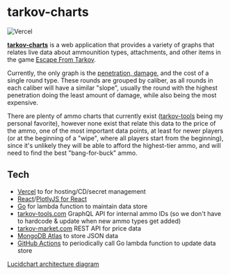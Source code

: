 <h1>tarkov-charts</h1>

![Vercel](https://therealsujitk-vercel-badge.vercel.app/?app=tarkov-ammo-3d)

[**tarkov-charts**](https://www.tarkov-charts.com/) is a web application that provides a variety of graphs that relates live data about ammounition types, attachments, and other items in the game [Escape From Tarkov](https://www.escapefromtarkov.com/). 

Currently, the only graph is the [penetration, damage](https://escapefromtarkov.fandom.com/wiki/Ballistics#Armor_penetration_tables), and the cost of a single round type. These rounds are grouped by caliber, as all rounds in each caliber will have a similar "slope", usually the round with the highest penetration doing the least amount of damage, while also being the most expensive.

There are plenty of ammo charts that currently exist ([tarkov-tools](https://tarkov-tools.com/ammo/) being my personal favorite), however none exist that relate this data to the price of the ammo, one of the most important data points, at least for newer players (or at the beginning of a "wipe", where all players start from the beginning), since it's unlikely they will be able to afford the highest-tier ammo, and will need to find the best "bang-for-buck" ammo.

<h2>Tech</h2>

- [Vercel](https://vercel.com/) to for hosting/CD/secret management
- [React](https://reactjs.org/)/[PlotlyJS for React](https://plotly.com/javascript/react/)
- [Go](https://golang.org/) for lambda function to maintain data store
- [tarkov-tools.com](https://tarkov-tools.com/) GraphQL API for internal ammo IDs (so we don't have to hardcode & update when new ammo types get added)
- [tarkov-market.com](https://tarkov-market.com/) REST API for price data
- [MongoDB Atlas](https://www.mongodb.com/cloud/atlas) to store JSON data
- [GitHub Actions](https://github.com/features/actions) to periodically call Go lambda function to update data store

[Lucidchart architecture diagram](https://lucid.app/lucidchart/invitations/accept/inv_30a42228-7a51-46c3-b983-e0d3dabc045a?viewport_loc=-89%2C-87%2C1558%2C1360%2C0_0)
